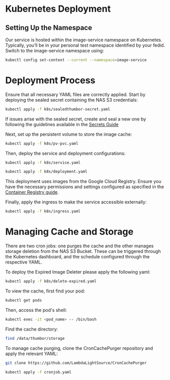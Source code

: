 # Kubernetes Deployment

## Setting Up the Namespace

Our service is hosted within the image-service namespace on Kubernetes. Typically, you’ll be in your personal test namespace identified by your fedid. Switch to the image-service namespace using:

```bash
kubectl config set-context --current --namespace=image-service
```

# Deployment Process

Ensure that all necessary YAML files are correctly applied. Start by deploying the sealed secret containing the NAS S3 credentials:

```bash
kubectl apply -f k8s/sealedthumbor-secret.yaml
```

If issues arise with the sealed secret, create and seal a new one by following the guidelines available in the [Secrets Guide](https://dev-portal.diamond.ac.uk/guide/kubernetes/tutorials/secrets/)

Next, set up the persistent volume to store the image cache:

```bash
kubectl apply -f k8s/pv-pvc.yaml
```

Then, deploy the service and deployment configurations:

```bash
kubectl apply -f k8s/service.yaml

kubectl apply -f k8s/deployment.yaml
```

This deployment uses images from the Google Cloud Registry. Ensure you have the necessary permissions and settings configured as specified in the [Container Registry guide](https://confluence.diamond.ac.uk/display/CLOUD/Container+Registry).

Finally, apply the ingress to make the service accessible externally:

```bash
kubectl apply -f k8s/ingress.yaml
```

# Managing Cache and Storage

There are two cron jobs: one purges the cache and the other manages storage deletion from the NAS S3 Bucket. These can be triggered through the Kubernetes dashboard, and the schedule configured through the respective YAML.

To deploy the Expired Image Deleter please apply the following yaml:
```bash
kubectl apply -f k8s/delete-expired.yaml
```

To view the cache, first find your pod:

```bash
kubectl get pods
```

Then, access the pod's shell:

```bash
kubectl exec -it <pod_name> -- /bin/bash
```

Find the cache directory:

```bash
find /data/thumbor/storage
```

To manage cache purging, clone the CronCachePurger repository and apply the relevant YAML:

```bash
git clone https://github.com/LambdaLightSource/CronCachePurger

kubectl apply -f cronjob.yaml
```



